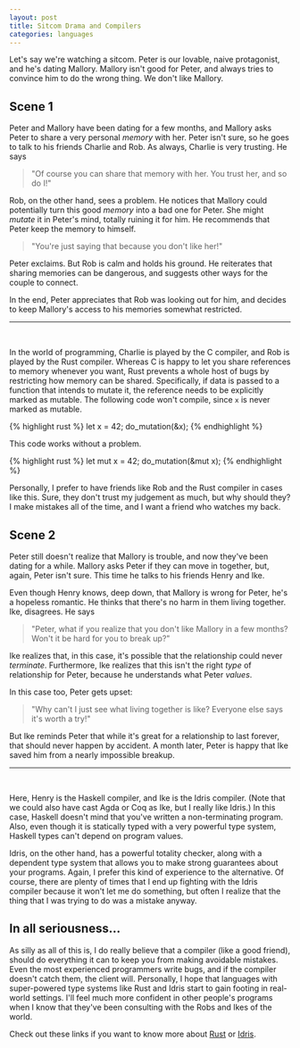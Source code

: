 ```yaml
---
layout: post
title: Sitcom Drama and Compilers
categories: languages
---
```


Let's say we're watching a sitcom. Peter is our lovable, naive protagonist, and
he's dating Mallory. Mallory isn't good for Peter, and always tries to convince
him to do the wrong thing. We don't like Mallory.

## Scene 1
Peter and Mallory have been dating for a few months, and Mallory asks Peter to
share a very personal *memory* with her. Peter isn't sure, so he goes to talk to
his friends Charlie and Rob. As always, Charlie is very trusting. He says

> "Of course you can share that memory with her. You trust her, and so do I!"

Rob, on the other hand, sees a problem. He notices that Mallory could
potentially turn this good *memory* into a bad one for Peter. She might *mutate*
it in Peter's mind, totally ruining it for him. He recommends that Peter keep
the memory to himself.

> "You're just saying that because you don't like her!"

Peter exclaims. But Rob is calm and holds his ground. He reiterates that sharing
memories can be dangerous, and suggests other ways for the couple to connect.

In the end, Peter appreciates that Rob was looking out for him, and decides to
keep Mallory's access to his memories somewhat restricted.

---
<br>

In the world of programming, Charlie is played by the C compiler, and Rob is
played by the Rust compiler. Whereas C is happy to let you share references to
memory whenever you want, Rust prevents a whole host of bugs by restricting how
memory can be shared. Specifically, if data is passed to a function that intends
to mutate it, the reference needs to be explicitly marked as mutable. The
following code won't compile, since `x` is never marked as mutable.

{% highlight rust %}
let x = 42;
do_mutation(&x);
{% endhighlight %}

This code works without a problem.

{% highlight rust %}
let mut x = 42;
do_mutation(&mut x);
{% endhighlight %}

Personally, I prefer to have friends like Rob and the Rust compiler in cases
like this. Sure, they don't trust my judgement as much, but why should they? I
make mistakes all of the time, and I want a friend who watches my back.

## Scene 2
Peter still doesn't realize that Mallory is trouble, and now they've been dating
for a while. Mallory asks Peter if they can move in together, but, again, Peter
isn't sure. This time he talks to his friends Henry and Ike.

Even though Henry knows, deep down, that Mallory is wrong for Peter, he's a
hopeless romantic. He thinks that there's no harm in them living together. Ike,
disagrees. He says

> "Peter, what if you realize that you don't like Mallory in a few months? Won't
> it be hard for you to break up?"

Ike realizes that, in this case, it's possible that the relationship could never
*terminate*. Furthermore, Ike realizes that this isn't the right *type* of
relationship for Peter, because he understands what Peter *values*.

In this case too, Peter gets upset:

> "Why can't I just see what living together is like? Everyone else says it's
> worth a try!"

But Ike reminds Peter that while it's great for a relationship to last forever,
that should never happen by accident. A month later, Peter is happy that Ike
saved him from a nearly impossible breakup.

---
<br>

Here, Henry is the Haskell compiler, and Ike is the Idris compiler. (Note that
we could also have cast Agda or Coq as Ike, but I really like Idris.) In this
case, Haskell doesn't mind that you've written a non-terminating program. Also,
even though it is statically typed with a very powerful type system, Haskell
types can't depend on program values.

Idris, on the other hand, has a powerful totality checker, along with a
dependent type system that allows you to make strong guarantees about your
programs. Again, I prefer this kind of experience to the alternative. Of course,
there are plenty of times that I end up fighting with the Idris compiler because
it won't let me do something, but often I realize that the thing that I was
trying to do was a mistake anyway.

## In all seriousness...
As silly as all of this is, I do really believe that a compiler (like a good
friend), should do everything it can to keep you from making avoidable mistakes.
Even the most experienced programmers write bugs, and if the compiler doesn't
catch them, the client will. Personally, I hope that languages with
super-powered type systems like Rust and Idris start to gain footing in
real-world settings. I'll feel much more confident in other people's programs
when I know that they've been consulting with the Robs and Ikes of the world.

Check out these links if you want to know more
about [Rust](https://www.rust-lang.org/en-US/)
or [Idris](https://www.idris-lang.org/).
